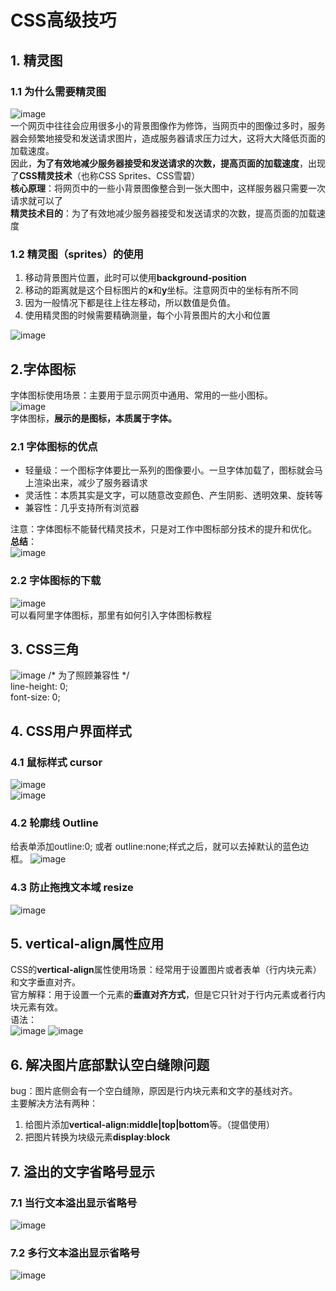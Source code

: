 # CSS高级技巧
## 1. 精灵图
### 1.1 为什么需要精灵图
![image](https://github.com/Happy-jianghui/Frontend-Learning/assets/98568967/ac2ec49d-d69c-4a35-872b-86e6fdb346f2)  
一个网页中往往会应用很多小的背景图像作为修饰，当网页中的图像过多时，服务器会频繁地接受和发送请求图片，造成服务器请求压力过大，这将大大降低页面的加载速度。  
因此，**为了有效地减少服务器接受和发送请求的次数，提高页面的加载速度**，出现了**CSS精灵技术**（也称CSS Sprites、CSS雪碧）  
**核心原理**：将网页中的一些小背景图像整合到一张大图中，这样服务器只需要一次请求就可以了  
**精灵技术目的**：为了有效地减少服务器接受和发送请求的次数，提高页面的加载速度  

### 1.2 精灵图（sprites）的使用
1. 移动背景图片位置，此时可以使用**background-position**
2. 移动的距离就是这个目标图片的**x**和**y**坐标。注意网页中的坐标有所不同
3. 因为一般情况下都是往上往左移动，所以数值是负值。
4. 使用精灵图的时候需要精确测量，每个小背景图片的大小和位置

![image](https://github.com/Happy-jianghui/Frontend-Learning/assets/98568967/cf716b18-a40e-47ad-a65c-f77c18107964)

## 2.字体图标
字体图标使用场景：主要用于显示网页中通用、常用的一些小图标。  
![image](https://github.com/Happy-jianghui/Frontend-Learning/assets/98568967/c1c29d19-1104-48eb-84e8-3dfa6689ddff)  
字体图标，**展示的是图标，本质属于字体。**  
### 2.1 字体图标的优点
 - 轻量级：一个图标字体要比一系列的图像要小。一旦字体加载了，图标就会马上渲染出来，减少了服务器请求
 - 灵活性：本质其实是文字，可以随意改变颜色、产生阴影、透明效果、旋转等
 - 兼容性：几乎支持所有浏览器

注意：字体图标不能替代精灵技术，只是对工作中图标部分技术的提升和优化。  
**总结**：  
![image](https://github.com/Happy-jianghui/Frontend-Learning/assets/98568967/572c7ca0-f3d2-4172-9996-0cca9920a9d9)

### 2.2 字体图标的下载
![image](https://github.com/Happy-jianghui/Frontend-Learning/assets/98568967/9ad8a273-99fc-4434-aa98-053abb2e70aa)  
可以看阿里字体图标，那里有如何引入字体图标教程

## 3. CSS三角
![image](https://github.com/Happy-jianghui/Frontend-Learning/assets/98568967/f4eec252-8a75-4b9f-b543-b43236d03cd5)
/* 为了照顾兼容性 */  
line-height: 0;  
font-size: 0;  

## 4. CSS用户界面样式
### 4.1 鼠标样式 cursor
![image](https://github.com/Happy-jianghui/Frontend-Learning/assets/98568967/4d4d88bb-38e2-4de0-be98-1e3438aeb8f7)  
![image](https://github.com/Happy-jianghui/Frontend-Learning/assets/98568967/572fb849-fced-4ad7-8b31-1a9ec090d960)


### 4.2 轮廓线 Outline
给表单添加outline:0; 或者 outline:none;样式之后，就可以去掉默认的蓝色边框。
![image](https://github.com/Happy-jianghui/Frontend-Learning/assets/98568967/ac758876-5b70-4cba-b8fb-ebd719281aaa)

### 4.3 防止拖拽文本域 resize
![image](https://github.com/Happy-jianghui/Frontend-Learning/assets/98568967/0f800645-4dbb-4ca6-b63b-418c7cbcb259)


## 5. vertical-align属性应用
CSS的**vertical-align**属性使用场景：经常用于设置图片或者表单（行内块元素）和文字垂直对齐。  
官方解释：用于设置一个元素的**垂直对齐方式**，但是它只针对于行内元素或者行内块元素有效。  
语法：  
![image](https://github.com/Happy-jianghui/Frontend-Learning/assets/98568967/ee06686a-c378-4a1f-bb6c-b13cc3ee0762)
![image](https://github.com/Happy-jianghui/Frontend-Learning/assets/98568967/124da241-d9d5-4abe-afd2-6cbd7d2eb678)

## 6. 解决图片底部默认空白缝隙问题
bug：图片底侧会有一个空白缝隙，原因是行内块元素和文字的基线对齐。  
主要解决方法有两种：
 1. 给图片添加**vertical-align:middle|top|bottom**等。（提倡使用）
 2. 把图片转换为块级元素**display:block**

## 7. 溢出的文字省略号显示
### 7.1 当行文本溢出显示省略号
![image](https://github.com/Happy-jianghui/Frontend-Learning/assets/98568967/d723b828-2906-4dea-a7f2-752e07f60b35)

### 7.2 多行文本溢出显示省略号
![image](https://github.com/Happy-jianghui/Frontend-Learning/assets/98568967/399ff476-422f-4af5-9a20-a4f2f106f617)








